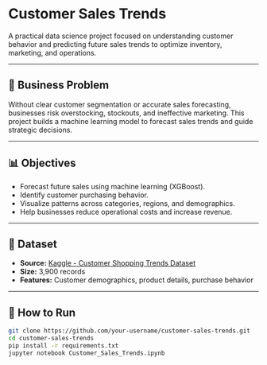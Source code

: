 # Customer Sales Trends

A practical data science project focused on understanding customer behavior and predicting future sales trends to optimize inventory, marketing, and operations.

---

## 🧠 Business Problem

Without clear customer segmentation or accurate sales forecasting, businesses risk overstocking, stockouts, and ineffective marketing. This project builds a machine learning model to forecast sales trends and guide strategic decisions.

---

## 📊 Objectives

- Forecast future sales using machine learning (XGBoost).
- Identify customer purchasing behavior.
- Visualize patterns across categories, regions, and demographics.
- Help businesses reduce operational costs and increase revenue.

---

## 📁 Dataset

- **Source:** [Kaggle - Customer Shopping Trends Dataset](https://www.kaggle.com/datasets/iamsouravbanerjee/customer-shopping-trends-dataset/data)
- **Size:** 3,900 records
- **Features:** Customer demographics, product details, purchase behavior

---

## 🧪 How to Run

```bash
git clone https://github.com/your-username/customer-sales-trends.git
cd customer-sales-trends
pip install -r requirements.txt
jupyter notebook Customer_Sales_Trends.ipynb
